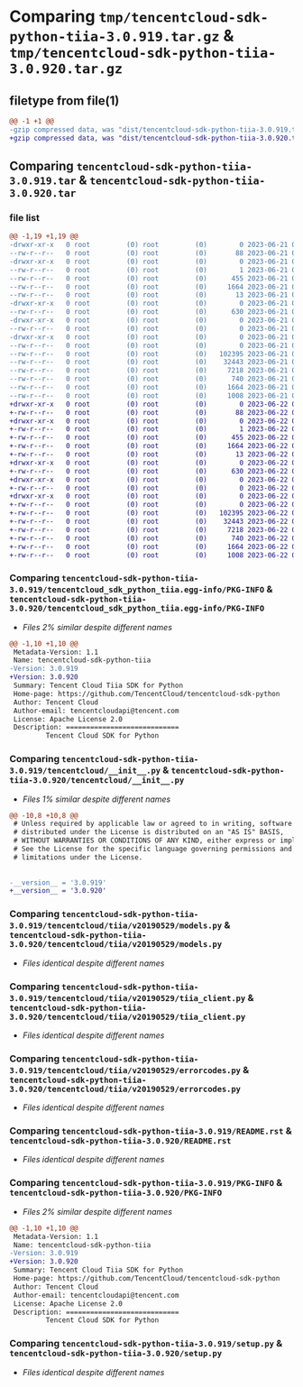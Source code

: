 # Comparing `tmp/tencentcloud-sdk-python-tiia-3.0.919.tar.gz` & `tmp/tencentcloud-sdk-python-tiia-3.0.920.tar.gz`

## filetype from file(1)

```diff
@@ -1 +1 @@
-gzip compressed data, was "dist/tencentcloud-sdk-python-tiia-3.0.919.tar", last modified: Wed Jun 21 00:38:50 2023, max compression
+gzip compressed data, was "dist/tencentcloud-sdk-python-tiia-3.0.920.tar", last modified: Thu Jun 22 00:37:30 2023, max compression
```

## Comparing `tencentcloud-sdk-python-tiia-3.0.919.tar` & `tencentcloud-sdk-python-tiia-3.0.920.tar`

### file list

```diff
@@ -1,19 +1,19 @@
-drwxr-xr-x   0 root         (0) root         (0)        0 2023-06-21 00:38:50.000000 tencentcloud-sdk-python-tiia-3.0.919/
--rw-r--r--   0 root         (0) root         (0)       88 2023-06-21 00:38:50.000000 tencentcloud-sdk-python-tiia-3.0.919/setup.cfg
-drwxr-xr-x   0 root         (0) root         (0)        0 2023-06-21 00:38:50.000000 tencentcloud-sdk-python-tiia-3.0.919/tencentcloud_sdk_python_tiia.egg-info/
--rw-r--r--   0 root         (0) root         (0)        1 2023-06-21 00:38:50.000000 tencentcloud-sdk-python-tiia-3.0.919/tencentcloud_sdk_python_tiia.egg-info/dependency_links.txt
--rw-r--r--   0 root         (0) root         (0)      455 2023-06-21 00:38:50.000000 tencentcloud-sdk-python-tiia-3.0.919/tencentcloud_sdk_python_tiia.egg-info/SOURCES.txt
--rw-r--r--   0 root         (0) root         (0)     1664 2023-06-21 00:38:50.000000 tencentcloud-sdk-python-tiia-3.0.919/tencentcloud_sdk_python_tiia.egg-info/PKG-INFO
--rw-r--r--   0 root         (0) root         (0)       13 2023-06-21 00:38:50.000000 tencentcloud-sdk-python-tiia-3.0.919/tencentcloud_sdk_python_tiia.egg-info/top_level.txt
-drwxr-xr-x   0 root         (0) root         (0)        0 2023-06-21 00:38:50.000000 tencentcloud-sdk-python-tiia-3.0.919/tencentcloud/
--rw-r--r--   0 root         (0) root         (0)      630 2023-06-21 00:38:50.000000 tencentcloud-sdk-python-tiia-3.0.919/tencentcloud/__init__.py
-drwxr-xr-x   0 root         (0) root         (0)        0 2023-06-21 00:38:50.000000 tencentcloud-sdk-python-tiia-3.0.919/tencentcloud/tiia/
--rw-r--r--   0 root         (0) root         (0)        0 2023-06-21 00:38:50.000000 tencentcloud-sdk-python-tiia-3.0.919/tencentcloud/tiia/__init__.py
-drwxr-xr-x   0 root         (0) root         (0)        0 2023-06-21 00:38:50.000000 tencentcloud-sdk-python-tiia-3.0.919/tencentcloud/tiia/v20190529/
--rw-r--r--   0 root         (0) root         (0)        0 2023-06-21 00:38:50.000000 tencentcloud-sdk-python-tiia-3.0.919/tencentcloud/tiia/v20190529/__init__.py
--rw-r--r--   0 root         (0) root         (0)   102395 2023-06-21 00:38:50.000000 tencentcloud-sdk-python-tiia-3.0.919/tencentcloud/tiia/v20190529/models.py
--rw-r--r--   0 root         (0) root         (0)    32443 2023-06-21 00:38:50.000000 tencentcloud-sdk-python-tiia-3.0.919/tencentcloud/tiia/v20190529/tiia_client.py
--rw-r--r--   0 root         (0) root         (0)     7218 2023-06-21 00:38:50.000000 tencentcloud-sdk-python-tiia-3.0.919/tencentcloud/tiia/v20190529/errorcodes.py
--rw-r--r--   0 root         (0) root         (0)      740 2023-06-21 00:38:50.000000 tencentcloud-sdk-python-tiia-3.0.919/README.rst
--rw-r--r--   0 root         (0) root         (0)     1664 2023-06-21 00:38:50.000000 tencentcloud-sdk-python-tiia-3.0.919/PKG-INFO
--rw-r--r--   0 root         (0) root         (0)     1008 2023-06-21 00:38:50.000000 tencentcloud-sdk-python-tiia-3.0.919/setup.py
+drwxr-xr-x   0 root         (0) root         (0)        0 2023-06-22 00:37:30.000000 tencentcloud-sdk-python-tiia-3.0.920/
+-rw-r--r--   0 root         (0) root         (0)       88 2023-06-22 00:37:30.000000 tencentcloud-sdk-python-tiia-3.0.920/setup.cfg
+drwxr-xr-x   0 root         (0) root         (0)        0 2023-06-22 00:37:30.000000 tencentcloud-sdk-python-tiia-3.0.920/tencentcloud_sdk_python_tiia.egg-info/
+-rw-r--r--   0 root         (0) root         (0)        1 2023-06-22 00:37:30.000000 tencentcloud-sdk-python-tiia-3.0.920/tencentcloud_sdk_python_tiia.egg-info/dependency_links.txt
+-rw-r--r--   0 root         (0) root         (0)      455 2023-06-22 00:37:30.000000 tencentcloud-sdk-python-tiia-3.0.920/tencentcloud_sdk_python_tiia.egg-info/SOURCES.txt
+-rw-r--r--   0 root         (0) root         (0)     1664 2023-06-22 00:37:30.000000 tencentcloud-sdk-python-tiia-3.0.920/tencentcloud_sdk_python_tiia.egg-info/PKG-INFO
+-rw-r--r--   0 root         (0) root         (0)       13 2023-06-22 00:37:30.000000 tencentcloud-sdk-python-tiia-3.0.920/tencentcloud_sdk_python_tiia.egg-info/top_level.txt
+drwxr-xr-x   0 root         (0) root         (0)        0 2023-06-22 00:37:30.000000 tencentcloud-sdk-python-tiia-3.0.920/tencentcloud/
+-rw-r--r--   0 root         (0) root         (0)      630 2023-06-22 00:37:30.000000 tencentcloud-sdk-python-tiia-3.0.920/tencentcloud/__init__.py
+drwxr-xr-x   0 root         (0) root         (0)        0 2023-06-22 00:37:30.000000 tencentcloud-sdk-python-tiia-3.0.920/tencentcloud/tiia/
+-rw-r--r--   0 root         (0) root         (0)        0 2023-06-22 00:37:30.000000 tencentcloud-sdk-python-tiia-3.0.920/tencentcloud/tiia/__init__.py
+drwxr-xr-x   0 root         (0) root         (0)        0 2023-06-22 00:37:30.000000 tencentcloud-sdk-python-tiia-3.0.920/tencentcloud/tiia/v20190529/
+-rw-r--r--   0 root         (0) root         (0)        0 2023-06-22 00:37:30.000000 tencentcloud-sdk-python-tiia-3.0.920/tencentcloud/tiia/v20190529/__init__.py
+-rw-r--r--   0 root         (0) root         (0)   102395 2023-06-22 00:37:30.000000 tencentcloud-sdk-python-tiia-3.0.920/tencentcloud/tiia/v20190529/models.py
+-rw-r--r--   0 root         (0) root         (0)    32443 2023-06-22 00:37:30.000000 tencentcloud-sdk-python-tiia-3.0.920/tencentcloud/tiia/v20190529/tiia_client.py
+-rw-r--r--   0 root         (0) root         (0)     7218 2023-06-22 00:37:30.000000 tencentcloud-sdk-python-tiia-3.0.920/tencentcloud/tiia/v20190529/errorcodes.py
+-rw-r--r--   0 root         (0) root         (0)      740 2023-06-22 00:37:30.000000 tencentcloud-sdk-python-tiia-3.0.920/README.rst
+-rw-r--r--   0 root         (0) root         (0)     1664 2023-06-22 00:37:30.000000 tencentcloud-sdk-python-tiia-3.0.920/PKG-INFO
+-rw-r--r--   0 root         (0) root         (0)     1008 2023-06-22 00:37:30.000000 tencentcloud-sdk-python-tiia-3.0.920/setup.py
```

### Comparing `tencentcloud-sdk-python-tiia-3.0.919/tencentcloud_sdk_python_tiia.egg-info/PKG-INFO` & `tencentcloud-sdk-python-tiia-3.0.920/tencentcloud_sdk_python_tiia.egg-info/PKG-INFO`

 * *Files 2% similar despite different names*

```diff
@@ -1,10 +1,10 @@
 Metadata-Version: 1.1
 Name: tencentcloud-sdk-python-tiia
-Version: 3.0.919
+Version: 3.0.920
 Summary: Tencent Cloud Tiia SDK for Python
 Home-page: https://github.com/TencentCloud/tencentcloud-sdk-python
 Author: Tencent Cloud
 Author-email: tencentcloudapi@tencent.com
 License: Apache License 2.0
 Description: ============================
         Tencent Cloud SDK for Python
```

### Comparing `tencentcloud-sdk-python-tiia-3.0.919/tencentcloud/__init__.py` & `tencentcloud-sdk-python-tiia-3.0.920/tencentcloud/__init__.py`

 * *Files 1% similar despite different names*

```diff
@@ -10,8 +10,8 @@
 # Unless required by applicable law or agreed to in writing, software
 # distributed under the License is distributed on an "AS IS" BASIS,
 # WITHOUT WARRANTIES OR CONDITIONS OF ANY KIND, either express or implied.
 # See the License for the specific language governing permissions and
 # limitations under the License.
 
 
-__version__ = '3.0.919'
+__version__ = '3.0.920'
```

### Comparing `tencentcloud-sdk-python-tiia-3.0.919/tencentcloud/tiia/v20190529/models.py` & `tencentcloud-sdk-python-tiia-3.0.920/tencentcloud/tiia/v20190529/models.py`

 * *Files identical despite different names*

### Comparing `tencentcloud-sdk-python-tiia-3.0.919/tencentcloud/tiia/v20190529/tiia_client.py` & `tencentcloud-sdk-python-tiia-3.0.920/tencentcloud/tiia/v20190529/tiia_client.py`

 * *Files identical despite different names*

### Comparing `tencentcloud-sdk-python-tiia-3.0.919/tencentcloud/tiia/v20190529/errorcodes.py` & `tencentcloud-sdk-python-tiia-3.0.920/tencentcloud/tiia/v20190529/errorcodes.py`

 * *Files identical despite different names*

### Comparing `tencentcloud-sdk-python-tiia-3.0.919/README.rst` & `tencentcloud-sdk-python-tiia-3.0.920/README.rst`

 * *Files identical despite different names*

### Comparing `tencentcloud-sdk-python-tiia-3.0.919/PKG-INFO` & `tencentcloud-sdk-python-tiia-3.0.920/PKG-INFO`

 * *Files 2% similar despite different names*

```diff
@@ -1,10 +1,10 @@
 Metadata-Version: 1.1
 Name: tencentcloud-sdk-python-tiia
-Version: 3.0.919
+Version: 3.0.920
 Summary: Tencent Cloud Tiia SDK for Python
 Home-page: https://github.com/TencentCloud/tencentcloud-sdk-python
 Author: Tencent Cloud
 Author-email: tencentcloudapi@tencent.com
 License: Apache License 2.0
 Description: ============================
         Tencent Cloud SDK for Python
```

### Comparing `tencentcloud-sdk-python-tiia-3.0.919/setup.py` & `tencentcloud-sdk-python-tiia-3.0.920/setup.py`

 * *Files identical despite different names*

